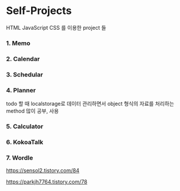 # Self-Projects

HTML JavaScript CSS 를 이용한 project 들

### 1. Memo

### 2. Calendar

### 3. Schedular

### 4. Planner

todo 할 때 localstorage로 데이터 관리하면서 object 형식의 자료를 처리하는 method 많이 공부, 사용

### 5. Calculator

### 6. KokoaTalk

### 7. Wordle

https://sensol2.tistory.com/84

https://parkjh7764.tistory.com/78
